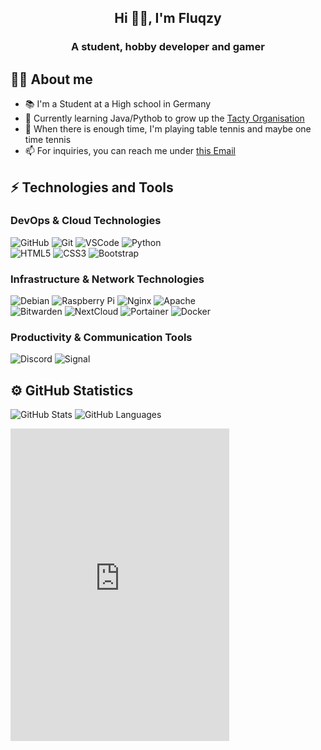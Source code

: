 <h2 align="center">Hi 👋🏼, I'm Fluqzy</h2>
<h3 align="center">A student, hobby developer and gamer</h3>

## 👨‍💻 About me
- 📚 I'm a Student at a High school in Germany
- 🌱 Currently learning Java/Pythob to grow up the [Tacty Organisation](https://github.com/TactyORG)
- 🏓 When there is enough time, I'm playing table tennis and maybe one time tennis
- 📫 For inquiries, you can reach me under [this Email](mailto:tim@fluqzy.eu)

## ⚡ Technologies and Tools
### DevOps & Cloud Technologies
![GitHub](https://img.shields.io/badge/-GitHub-0D1117?style=flat&logo=GitHub&logoColor=white)
![Git](https://img.shields.io/badge/-Git-F2704D?style=flat&logo=Git&logoColor=white)
![VSCode](https://img.shields.io/badge/-VSCode-007ACC?style=flat&logo=visual-studio-code&logoColor=white)
![Python](https://img.shields.io/badge/-Python-FFDA49?style=flat&logo=Python&logoColor=white)
<br>
![HTML5](https://img.shields.io/badge/-HTML5-E34F26?style=flat&logo=html5&logoColor=white)
![CSS3](https://img.shields.io/badge/-CSS3-1572B6?style=flat&logo=css3&logoColor=white)
![Bootstrap](https://img.shields.io/badge/-Bootstrap-563D7C?style=flat&logo=bootstrap&logoColor=white)

### Infrastructure & Network Technologies
![Debian](https://img.shields.io/badge/-Debian-010127?style=flat&logo=Debian&logoColor=white)
![Raspberry Pi](https://img.shields.io/badge/-Raspberry%20Pi-C51A4A?style=flat&logo=Raspberry-Pi&logoColor=white)
![Nginx](https://img.shields.io/badge/-Nginx-009639?style=flat&logo=nginx&logoColor=white)
![Apache](https://img.shields.io/badge/-Apache-A22160?style=flat&logo=apache&logoColor=white)
<br>
![Bitwarden](https://img.shields.io/badge/-Bitwarden-175DDC?style=flat&logo=bitwarden&logoColor=white)
![NextCloud](https://img.shields.io/badge/-Nextcloud-0068A1?style=flat&logo=nextcloud&logoColor=white)
![Portainer](https://img.shields.io/badge/-Portainer-30426A?style=flat&logo=portainer&logoColor=white)
![Docker](https://img.shields.io/badge/-Docker-2496ED?style=flat&logo=docker&logoColor=white)

### Productivity & Communication Tools
![Discord](https://img.shields.io/badge/-Discord-5865F2?style=flat&logo=discord&logoColor=white)
![Signal](https://img.shields.io/badge/-Signal-598FF2?style=flat&logo=signal&logoColor=white)

## ⚙️ GitHub Statistics
![GitHub Stats](https://github-readme-stats.vercel.app/api?username=Fluqzy&show_icons=true&theme=tokyonight)
![GitHub Languages](https://github-readme-stats.vercel.app/api/top-langs/?username=Fluqzy&show_icons=true&theme=tokyonight)


<iframe src="https://canary.discord.com/widget?id=790676703675809823&theme=dark" width="350" height="500" allowtransparency="true" frameborder="0" sandbox="allow-popups allow-popups-to-escape-sandbox allow-same-origin allow-scripts"></iframe>
